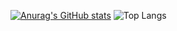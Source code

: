 [![Anurag's GitHub stats](https://github-readme-stats.vercel.app/api?username=bimorajendraa)](https://github.com/anuraghazra/github-readme-stats)
![Top Langs](https://github-readme-stats.vercel.app/api/top-langs/?username=anuraghazra&layout=compact)
